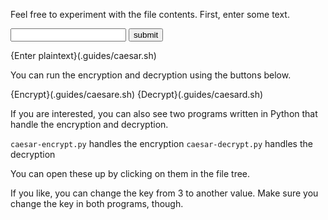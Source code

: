 Feel free to experiment with the file contents. First, enter some text.

<input type="textbox" id="field"/>
    <input type="button" value="submit">
</form>

{Enter plaintext}(.guides/caesar.sh)

You can run the encryption and decryption using the buttons below.

{Encrypt}(.guides/caesare.sh)
{Decrypt}(.guides/caesard.sh)

If you are interested, you can also see two programs written in Python that handle the encryption and decryption.

`caesar-encrypt.py` handles the encryption
`caesar-decrypt.py` handles the decryption

You can open these up by clicking on them in the file tree.

If you like, you can change the key from 3 to another value. Make sure you change the key in both programs, though.